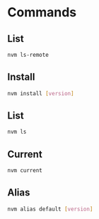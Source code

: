 # Commands

## List

```sh
nvm ls-remote
```

## Install

```sh
nvm install [version]
```

## List

```sh
nvm ls
```

## Current

```sh
nvm current
```

## Alias

```sh
nvm alias default [version]
```
